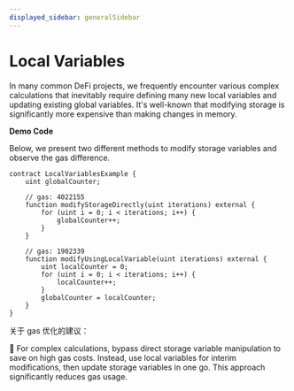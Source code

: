 ```yaml
---
displayed_sidebar: generalSidebar
---
```


# Local Variables

In many common DeFi projects, we frequently encounter various complex calculations that inevitably require defining many new local variables and updating existing global variables. It's well-known that modifying storage is significantly more expensive than making changes in memory.

**Demo Code**

Below, we present two different methods to modify storage variables and observe the gas difference.

```solidity
contract LocalVariablesExample {
    uint globalCounter;

    // gas: 4022155
    function modifyStorageDirectly(uint iterations) external {
        for (uint i = 0; i < iterations; i++) {
            globalCounter++;
        }
    }

    // gas: 1902339
    function modifyUsingLocalVariable(uint iterations) external {
        uint localCounter = 0;
        for (uint i = 0; i < iterations; i++) {
            localCounter++;
        }
        globalCounter = localCounter;
    }
}
```

关于 gas 优化的建议：

🌟 For complex calculations, bypass direct storage variable manipulation to save on high gas costs. Instead, use local variables for interim modifications, then update storage variables in one go. This approach significantly reduces gas usage.
